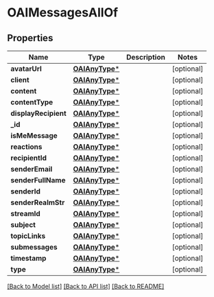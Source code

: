# OAIMessagesAllOf

## Properties
Name | Type | Description | Notes
------------ | ------------- | ------------- | -------------
**avatarUrl** | [**OAIAnyType***](.md) |  | [optional] 
**client** | [**OAIAnyType***](.md) |  | [optional] 
**content** | [**OAIAnyType***](.md) |  | [optional] 
**contentType** | [**OAIAnyType***](.md) |  | [optional] 
**displayRecipient** | [**OAIAnyType***](.md) |  | [optional] 
**_id** | [**OAIAnyType***](.md) |  | [optional] 
**isMeMessage** | [**OAIAnyType***](.md) |  | [optional] 
**reactions** | [**OAIAnyType***](.md) |  | [optional] 
**recipientId** | [**OAIAnyType***](.md) |  | [optional] 
**senderEmail** | [**OAIAnyType***](.md) |  | [optional] 
**senderFullName** | [**OAIAnyType***](.md) |  | [optional] 
**senderId** | [**OAIAnyType***](.md) |  | [optional] 
**senderRealmStr** | [**OAIAnyType***](.md) |  | [optional] 
**streamId** | [**OAIAnyType***](.md) |  | [optional] 
**subject** | [**OAIAnyType***](.md) |  | [optional] 
**topicLinks** | [**OAIAnyType***](.md) |  | [optional] 
**submessages** | [**OAIAnyType***](.md) |  | [optional] 
**timestamp** | [**OAIAnyType***](.md) |  | [optional] 
**type** | [**OAIAnyType***](.md) |  | [optional] 

[[Back to Model list]](../README.md#documentation-for-models) [[Back to API list]](../README.md#documentation-for-api-endpoints) [[Back to README]](../README.md)


